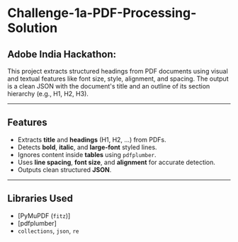 # Challenge-1a-PDF-Processing-Solution
## Adobe India Hackathon:
This project extracts structured headings from PDF documents using visual and textual features like font size, style, alignment, and spacing. The output is a clean JSON with the document's title and an outline of its section hierarchy (e.g., H1, H2, H3).

---

## Features

- Extracts **title** and **headings** (H1, H2, ...) from PDFs.
- Detects **bold**, **italic**, and **large-font** styled lines.
- Ignores content inside **tables** using `pdfplumber`.
- Uses **line spacing**, **font size**, and **alignment** for accurate detection.
- Outputs clean structured **JSON**.

---

## Libraries Used

- [PyMuPDF (`fitz`)]
- [pdfplumber]
- `collections`, `json`, `re`
